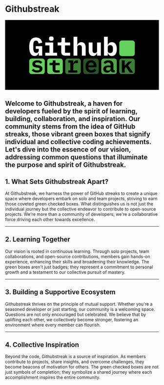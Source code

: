 # Githubstreak

![Githubstreak Logo](./Githubstreak.jpg)

Welcome to Githubstreak, a haven for developers fueled by the spirit of learning, building, collaboration, and inspiration. Our community stems from the idea of GitHub streaks, those vibrant green boxes that signify individual and collective coding achievements. Let's dive into the essence of our vision, addressing common questions that illuminate the purpose and spirit of Githubstreak.
---

## 1. What Sets Githubstreak Apart?

At Githubstreak, we harness the power of GitHub streaks to create a unique space where developers embark on solo and team projects, striving to earn those coveted green checked boxes. What distinguishes us is not just the individual journey but the collective endeavor to contribute to open-source projects. We're more than a community of developers; we're a collaborative force driving each other towards excellence.

---

## 2. Learning Together

Our vision is rooted in continuous learning. Through solo projects, team collaborations, and open-source contributions, members gain hands-on experience, enhancing their skills and broadening their knowledge. The green boxes aren't just badges; they represent a commitment to personal growth and a testament to our collective pursuit of mastery.

---

## 3. Building a Supportive Ecosystem

Githubstreak thrives on the principle of mutual support. Whether you're a seasoned developer or just starting, our community is a welcoming space. Questions are not only encouraged but celebrated. We believe that by uplifting each other, we collectively become stronger, fostering an environment where every member can flourish.

---

## 4. Collective Inspiration

Beyond the code, Githubstreak is a source of inspiration. As members contribute to projects, share insights, and overcome challenges, they become beacons of motivation for others. The green checked boxes are not just symbols of completion; they symbolize a shared journey where each accomplishment inspires the entire community.
